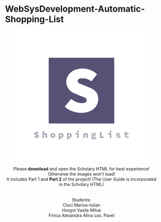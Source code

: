 # WebSysDevelopment-Automatic-Shopping-List
<p align="center"> 
<img src="https://raw.githubusercontent.com/mcluci/WebSysDevelopment---Automatic-Shopping-List/master/Logo.PNG">
</p>
<p align="center">
  Please <b>download</b> and open the Scholary HTML for best experience! Otherwise the images won't load!
<br/> It includes Part 1 and <b>Part 2</b> of the project! (The User Guide is incorporated in the Scholary HTML)
<br/>
<br/>
<br/> Students:
<br/> Cluci Marius-Iulian
<br/> Horgot Vasile Mihai
<br/> Finica Alexandra Alina cas. Pavel
<br/> 
</p>
